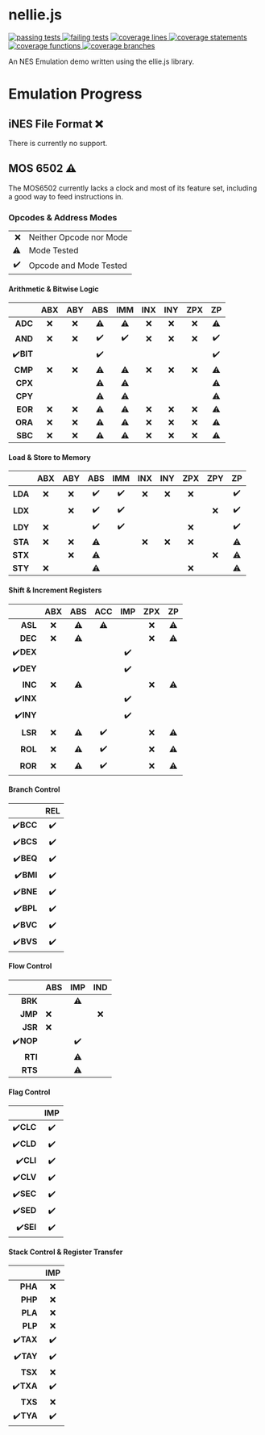 # nellie.js
[![passing tests](https://img.shields.io/badge/dynamic/json?color=success&label=Tests&query=stats.passes&suffix=%20passing&url=https%3A%2F%2Fellieproject.github.io%2Fnellie.js%2Ftest.json&logo=github&logoColor=white)
![failing tests](https://img.shields.io/badge/dynamic/json?color=critical&label=Tests&query=stats.failures&suffix=%20failing&url=https%3A%2F%2Fellieproject.github.io%2Fnellie.js%2Ftest.json&logo=github&logoColor=white)](https://github.com/ellieproject/nellie.js/actions/workflows/node.js.yml)
[![coverage lines](https://img.shields.io/badge/dynamic/json?color=informational&label=Coverage&query=total.lines.pct&suffix=%25%20lines&url=https%3A%2F%2Fellieproject.github.io%2Fnellie.js%2Fcoverage%2Fcoverage-summary.json&logo=github&logoColor=white)
![coverage statements](https://img.shields.io/badge/dynamic/json?color=informational&label=Coverage&query=total.statements.pct&suffix=%25%20statements&url=https%3A%2F%2Fellieproject.github.io%2Fnellie.js%2Fcoverage%2Fcoverage-summary.json&logo=github&logoColor=white)
![coverage functions](https://img.shields.io/badge/dynamic/json?color=informational&label=Coverage&query=total.functions.pct&suffix=%25%20functions&url=https%3A%2F%2Fellieproject.github.io%2Fnellie.js%2Fcoverage%2Fcoverage-summary.json&logo=github&logoColor=white)
![coverage branches](https://img.shields.io/badge/dynamic/json?color=informational&label=Coverage&query=total.branches.pct&suffix=%25%20branches&url=https%3A%2F%2Fellieproject.github.io%2Fnellie.js%2Fcoverage%2Fcoverage-summary.json&logo=github&logoColor=white)](https://ellieproject.github.io/nellie.js/coverage)

An NES Emulation demo written using the ellie.js library.

# Emulation Progress

## iNES File Format ❌

There is currently no support.

## MOS 6502 ⚠️

The MOS6502 currently lacks a clock and most of its feature set, including a good way to feed instructions in.

### Opcodes & Address Modes

|    |                          |
|---:|--------------------------|
| ❌ | Neither Opcode nor Mode  |
| ⚠️ | Mode Tested              |
| ✔️ | Opcode and Mode Tested |

#### Arithmetic & Bitwise Logic

|           | ABX | ABY | ABS | IMM | INX | INY | ZPX | ZP |
|----------:|:---:|:---:|:---:|:---:|:---:|:---:|:---:|:---:|
|   **ADC** | ❌ |  ❌ | ⚠️  | ⚠️ | ❌  | ❌  | ❌  | ⚠️  |
|   **AND** | ❌ |  ❌ | ✔️  | ✔️ | ❌  | ❌  | ❌  | ✔️  |
| ✔️**BIT** |    |     | ✔️  |     |      |     |     | ✔️  |
|   **CMP** | ❌ |  ❌ | ⚠️  | ⚠️ | ❌  | ❌  | ❌  | ⚠️  |
|   **CPX** |    |     | ⚠️  | ⚠️ |      |     |     | ⚠️  |
|   **CPY** |    |     | ⚠️  | ⚠️ |      |     |     | ⚠️  |
|   **EOR** | ❌ |  ❌ | ⚠️  | ⚠️ | ❌  | ❌  | ❌  | ⚠️  |
|   **ORA** | ❌ |  ❌ | ⚠️  | ⚠️ | ❌  | ❌  | ❌  | ⚠️  |
|   **SBC** | ❌ |  ❌ | ⚠️  | ⚠️ | ❌  | ❌  | ❌  | ⚠️  |

#### Load & Store to Memory

|         | ABX | ABY | ABS | IMM | INX | INY | ZPX | ZPY | ZP |
|--------:|:---:|:---:|:---:|:---:|:---:|:---:|:---:|:---:|:---:|
| **LDA** | ❌  | ❌ | ✔️ | ✔️   | ❌ |  ❌ |  ❌ |     | ✔️ |
| **LDX** |     | ❌ | ✔️ | ✔️   |     |     |     |  ❌ | ✔️ |
| **LDY** | ❌  |    | ✔️ | ✔️   |     |     |  ❌ |     | ✔️ |
| **STA** | ❌  | ❌ | ⚠️ |      | ❌ |  ❌ |  ❌ |     | ⚠️ |
| **STX** |     | ❌ | ⚠️ |      |     |     |     |  ❌ | ⚠️ |
| **STY** | ❌  |    | ⚠️ |      |     |     |  ❌ |     | ⚠️ |

#### Shift & Increment Registers

|           | ABX | ABS | ACC | IMP | ZPX | ZP |
|----------:|:---:|:---:|:---:|:---:|:---:|:---:|
|   **ASL** | ❌ | ⚠️  |  ⚠️ |     |  ❌ | ⚠️ |
|   **DEC** | ❌ | ⚠️  |     |     |  ❌ | ⚠️ |
| ✔️**DEX** |    |     |      | ✔️ |     |     |
| ✔️**DEY** |    |     |      | ✔️ |     |     |
|   **INC** | ❌ | ⚠️  |     |     |  ❌ | ⚠️ |
| ✔️**INX** |    |     |      | ✔️ |     |     |
| ✔️**INY** |    |     |      | ✔️ |     |     |
|   **LSR** | ❌ | ⚠️  |  ✔️ |     |  ❌ | ⚠️ |
|   **ROL** | ❌ | ⚠️  |  ✔️ |     |  ❌ | ⚠️ |
|   **ROR** | ❌ | ⚠️  |  ✔️ |     |  ❌ | ⚠️ |

#### Branch Control

|           | REL |
|----------:|:---:|
| ✔️**BCC** | ✔️ |
| ✔️**BCS** | ✔️ |
| ✔️**BEQ** | ✔️ |
| ✔️**BMI** | ✔️ |
| ✔️**BNE** | ✔️ |
| ✔️**BPL** | ✔️ |
| ✔️**BVC** | ✔️ |
| ✔️**BVS** | ✔️ |

#### Flow Control

|           | ABS | IMP | IND |
|----------:|-----|:---:|:---:|
|   **BRK** |     |  ⚠️ |     |
|   **JMP** | ❌ |      |  ❌ |
|   **JSR** | ❌ |      |     |
| ✔️**NOP** |    |   ✔️ |     |
|   **RTI** |     |  ⚠️ |     |
|   **RTS** |     |  ⚠️ |     |

#### Flag Control

|           | IMP |
|----------:|:---:|
| ✔️**CLC** | ✔️ |
| ✔️**CLD** | ✔️ |
| ✔️**CLI** | ✔️ |
| ✔️**CLV** | ✔️ |
| ✔️**SEC** | ✔️ |
| ✔️**SED** | ✔️ |
| ✔️**SEI** | ✔️ |

#### Stack Control & Register Transfer

|           | IMP |
|----------:|:---:|
|   **PHA** | ❌ |
|   **PHP** | ❌ |
|   **PLA** | ❌ |
|   **PLP** | ❌ |
| ✔️**TAX** | ✔️ |
| ✔️**TAY** | ✔️ |
|   **TSX** | ❌ |
| ✔️**TXA** | ✔️ |
|   **TXS** | ❌ |
| ✔️**TYA** | ✔️ |
